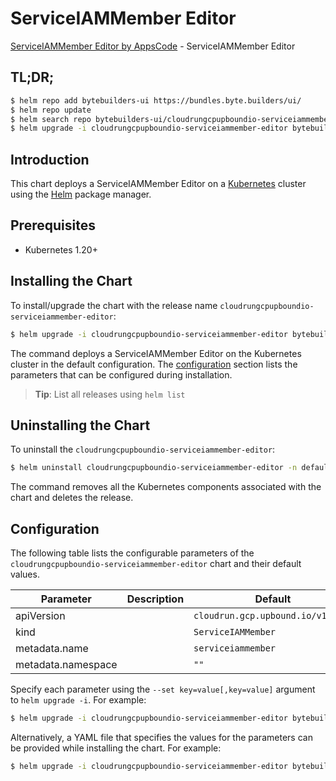 # ServiceIAMMember Editor

[ServiceIAMMember Editor by AppsCode](https://byte.builders) - ServiceIAMMember Editor

## TL;DR;

```bash
$ helm repo add bytebuilders-ui https://bundles.byte.builders/ui/
$ helm repo update
$ helm search repo bytebuilders-ui/cloudrungcpupboundio-serviceiammember-editor --version=v0.4.18
$ helm upgrade -i cloudrungcpupboundio-serviceiammember-editor bytebuilders-ui/cloudrungcpupboundio-serviceiammember-editor -n default --create-namespace --version=v0.4.18
```

## Introduction

This chart deploys a ServiceIAMMember Editor on a [Kubernetes](http://kubernetes.io) cluster using the [Helm](https://helm.sh) package manager.

## Prerequisites

- Kubernetes 1.20+

## Installing the Chart

To install/upgrade the chart with the release name `cloudrungcpupboundio-serviceiammember-editor`:

```bash
$ helm upgrade -i cloudrungcpupboundio-serviceiammember-editor bytebuilders-ui/cloudrungcpupboundio-serviceiammember-editor -n default --create-namespace --version=v0.4.18
```

The command deploys a ServiceIAMMember Editor on the Kubernetes cluster in the default configuration. The [configuration](#configuration) section lists the parameters that can be configured during installation.

> **Tip**: List all releases using `helm list`

## Uninstalling the Chart

To uninstall the `cloudrungcpupboundio-serviceiammember-editor`:

```bash
$ helm uninstall cloudrungcpupboundio-serviceiammember-editor -n default
```

The command removes all the Kubernetes components associated with the chart and deletes the release.

## Configuration

The following table lists the configurable parameters of the `cloudrungcpupboundio-serviceiammember-editor` chart and their default values.

|     Parameter      | Description |                   Default                    |
|--------------------|-------------|----------------------------------------------|
| apiVersion         |             | <code>cloudrun.gcp.upbound.io/v1beta1</code> |
| kind               |             | <code>ServiceIAMMember</code>                |
| metadata.name      |             | <code>serviceiammember</code>                |
| metadata.namespace |             | <code>""</code>                              |


Specify each parameter using the `--set key=value[,key=value]` argument to `helm upgrade -i`. For example:

```bash
$ helm upgrade -i cloudrungcpupboundio-serviceiammember-editor bytebuilders-ui/cloudrungcpupboundio-serviceiammember-editor -n default --create-namespace --version=v0.4.18 --set apiVersion=cloudrun.gcp.upbound.io/v1beta1
```

Alternatively, a YAML file that specifies the values for the parameters can be provided while
installing the chart. For example:

```bash
$ helm upgrade -i cloudrungcpupboundio-serviceiammember-editor bytebuilders-ui/cloudrungcpupboundio-serviceiammember-editor -n default --create-namespace --version=v0.4.18 --values values.yaml
```
